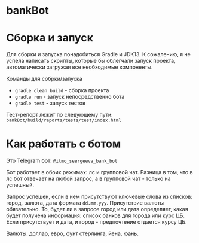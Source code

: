 # bankBot

# Сборка и запуск

Для сборки и запуска понадобиться Gradle и JDK13. К сожалению, я не успела написать скрипты, которые бы облегчали запуск проекта, автоматически загружая все 
необходимые компоненты.

Команды для собрки/запуска
* ```gradle clean build``` - сборка проекта
* ```gradle run``` - запуск непосредственно бота
* ```gradle test``` - запуск тестов

Тест-репорт лежит по следующему пути: ```bankBot/build/reports/tests/test/index.html```

# Как работать с ботом

Это Telegram бот: ```@itmo_seergeeva_bank_bot```

Бот работает в обоих режимах: лс и групповой чат. Разница в том, что в лс бот отвечает на любой запрос, а в групповой чат - только на успешный.

Запрос успешен, если в нем присутствуют ключевые слова из списков: город, валюта, дата формата ```dd.mm.yyy```. 
Присутствие валюты обязательно. То, будет ли в запросе город или дата определяет, какая будет получена информация: список банков для города или курс ЦБ.
Если присутствует и дата, и город - предпочтение отдается курсу ЦБ.

Валюты: доллар, евро, фунт стерлинга, йена, юань.
